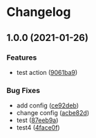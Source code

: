 # Changelog

## 1.0.0 (2021-01-26)


### Features

* test action ([9061ba9](https://www.github.com/779102260/actionsTest/commit/9061ba92ef8275e81335cbc316ba54f65f08155b))


### Bug Fixes

* add config ([ce92deb](https://www.github.com/779102260/actionsTest/commit/ce92debd185979276c37186a3c4923e5bdfd37c7))
* change config ([acbe82d](https://www.github.com/779102260/actionsTest/commit/acbe82d1dcb2ee79e4c67c4d827b8e57fada8fdb))
* test ([87eeb9a](https://www.github.com/779102260/actionsTest/commit/87eeb9a0fc0ed66369291aee2fd235d76acdfd25))
* test4 ([4face0f](https://www.github.com/779102260/actionsTest/commit/4face0f14b1dde8319503217174601cffb74ec7a))
